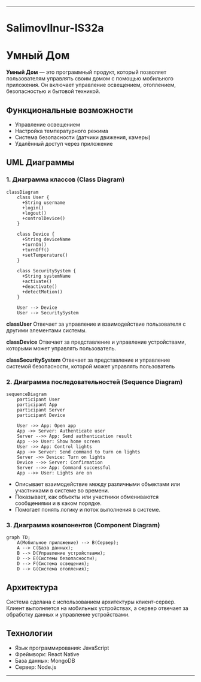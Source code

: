 
---

# SalimovIlnur-IS32a
# Умный Дом

**Умный Дом** — это программный продукт, который позволяет пользователям управлять своим домом с помощью мобильного приложения. Он включает управление освещением, отоплением, безопасностью и бытовой техникой.

## Функциональные возможности
- Управление освещением
- Настройка температурного режима
- Система безопасности (датчики движения, камеры)
- Удалённый доступ через приложение

## UML Диаграммы

### 1. Диаграмма классов (Class Diagram)

```mermaid
classDiagram
    class User {
      +String username
      +login()
      +logout()
      +controlDevice()
    }

    class Device {
      +String deviceName
      +turnOn()
      +turnOff()
      +setTemperature()
    }

    class SecuritySystem {
      +String systemName
      +activate()
      +deactivate()
      +detectMotion()
    }

    User --> Device
    User --> SecuritySystem
```

**classUser** Отвечает за управление и взаимодействие пользователя с другими элементами системы.

**classDevice** Отвечает за представление и управление устройствами, которыми может управлять пользователь.

**classSecuritySystem** Отвечает за представление и управление системой безопасности, которой может управлять пользователь

### 2. Диаграмма последовательностей (Sequence Diagram)

```mermaid
sequenceDiagram
    participant User
    participant App
    participant Server
    participant Device

    User ->> App: Open app
    App ->> Server: Authenticate user
    Server -->> App: Send authentication result
    App -->> User: Show home screen
    User ->> App: Control lights
    App ->> Server: Send command to turn on lights
    Server ->> Device: Turn on lights
    Device -->> Server: Confirmation
    Server -->> App: Command successful
    App -->> User: Lights are on
```

 - Описывает взаимодействие между различными объектами или участниками в системе во времени.
 - Показывает, как объекты или участники обмениваются сообщениями и в каком порядке. 
 - Помогает понять логику и поток выполнения в системе.
   
### 3. Диаграмма компонентов (Component Diagram)

```mermaid
graph TD;
    A(Мобильное приложение) --> B(Сервер);
    A --> C(База данных);
    B --> D(Управление устройствами);
    D --> E(Системы безопасности);
    D --> F(Система освещения);
    D --> G(Система отопления);
```

## Архитектура
Система сделана с использованием архитектуры клиент-сервер. Клиент выполняется на мобильных устройствах, а сервер отвечает за обработку данных и управление устройствами.

## Технологии
- Язык программирования: JavaScript
- Фреймворк: React Native
- База данных: MongoDB
- Сервер: Node.js
---
